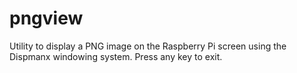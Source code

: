 # pngview

Utility to display a PNG image on the Raspberry Pi screen using the Dispmanx windowing system. Press any key to exit.
